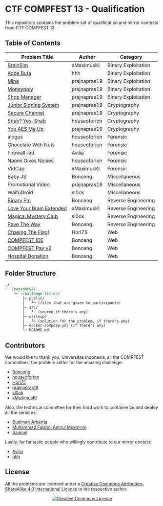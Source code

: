 # CTF COMPFEST 13 - Qualification

This repository contains the problem set of qualification and mirror contests from CTF COMPFEST 13.

## Table of Contents
| Problem Title | Author | Category |
| --- | ----------- | ----------- |
| [BrainSim](binary-exploitation/brainsim) | xMaximusKl | Binary Exploitation |
| [Kode Buta](binary-exploitation/kode-buta) | hhh | Binary Exploitation |
| [Mine](binary-exploitation/mine) | prajnapras19 | Binary Exploitation |
| [Moneypoly](binary-exploitation/moneypoly) | prajnapras19 | Binary Exploitation |
| [Shop Manager](binary-exploitation/shop-manager) | prajnapras19 | Binary Exploitation |
| [Junior Signing System](cryptography/junior-signing-system) | prajnapras19 | Cryptography |
| [Secure Channel](cryptography/secure-channel) | prajnapras19 | Cryptography |
| [Snab? Yes, Snab](cryptography/snab-yes-snab) | houseoforion | Cryptography |
| [You AES Me Up](cryptography/you-aes-me-up) | prajnapras19 | Cryptography |
| alogus | houseoforion | Forensic |
| Chocolate With Nuts | houseoforion | Forensic |
| Firewall-ed | Avilia | Forensic |
| Naomi Gives Noises | houseoforion | Forensic |
| VidCap | xMaximusKl | Forensic |
| Baby JS | Bonceng | Miscellaneous |
| Promotional Video | prajnapras19 | Miscellaneous |
| WaifuDroid | sl0ck | Miscellaneous |
| [Binary Pin](reverse-engineering/binary-pin) | Bonceng | Reverse Engineering |
| [Love Your Brain Extended](reverse-engineering/love-your-brain-extended) | xMaximusKl | Reverse Engineering |
| [Magical Mystery Club](reverse-engineering/magical-mystery-club) | sl0ck | Reverse Engineering |
| [Pave The Way](reverse-engineering/pave-the-way) | Bonceng | Reverse Engineering |
| [Chasing The Flag!](web/chasing-the-flag) | Hori75 | Web |
| [COMPFEST IDE](web/compfest-ide) | Bonceng | Web |
| [COMPFEST Pay v2](web/compfest-pay-v2) | Bonceng | Web |
| [Hospital Donation](web/hospital-donation) | Bonceng | Web |

## Folder Structure
```md
./
└─ [category]/
    └─ [challenge-title]/
        ├─ public/
        │   └─ (files that are given to participants)
        ├─ src/
        │   └─ (source if there's any)
        ├─ writeup/
        │   └─ (solution for the problem, if there's any)
        ├─ docker-compose.yml (if there's any)
        └─ README.md
```

## Contributors
We would like to thank you, Universitas Indonesia, all the COMPFEST committees, the problem setter for the amazing challenge:
* [Bonceng](https://github.com/faishol01)
* [houseoforion](https://github.com/haikalrmn)
* [Hori75](https://github.com/Hori75)
* [prajnapras19](https://github.com/prajnapras19)
* [sl0ck](https://github.com/Slickerius)
* [xMaximusKl](https://github.com/dirtboll)

Also, the technical committee for their hard work to containerize and deploy all the services:
* [Budiman Arbenta](https://gitlab.com/BudiArb)
* [Muhammad Faishol Amirul Mukminin](https://github.com/faishol01)
* [Samuel](https://gitlab.com/kalEl2001)

Lastly, for fantastic people who willingly contribute to our mirror contest:
* [Avilia](https://github.com/hanasuru)
* [hhh](https://github.com/HaroldHH)

## License
All the problems are licensed under a [Creative Commons Attribution-ShareAlike 4.0 International License](http://creativecommons.org/licenses/by-sa/4.0/) to the respective author.
<p align="center">
<a rel="license" href="http://creativecommons.org/licenses/by-sa/4.0/"><img alt="Creative Commons License" style="border-width:0" src="https://i.creativecommons.org/l/by-sa/4.0/88x31.png" /></a>
</p>
